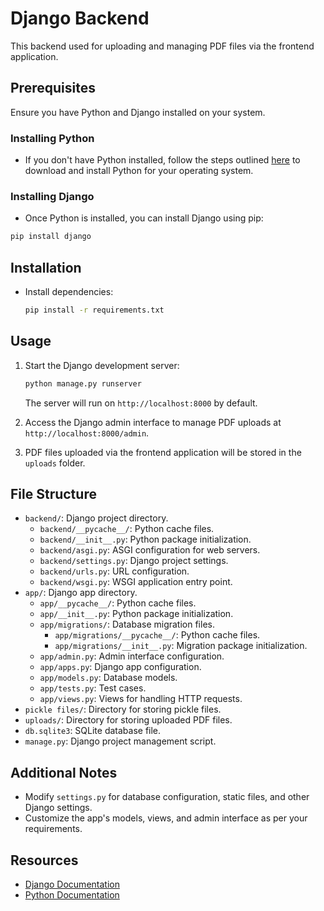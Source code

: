 # Django Backend

This backend used for uploading and managing PDF files via the frontend application.

## Prerequisites

Ensure you have Python and Django installed on your system.

### Installing Python

- If you don't have Python installed, follow the steps outlined [here](https://www.python.org/downloads/) to download and install Python for your operating system.

### Installing Django

- Once Python is installed, you can install Django using pip:

```bash
pip install django
```

## Installation

- Install dependencies:

   ```bash
   pip install -r requirements.txt
   ```

## Usage

1. Start the Django development server:

   ```bash
   python manage.py runserver
   ```

   The server will run on `http://localhost:8000` by default.

2. Access the Django admin interface to manage PDF uploads at `http://localhost:8000/admin`.

3. PDF files uploaded via the frontend application will be stored in the `uploads` folder.

## File Structure

- `backend/`: Django project directory.
  - `backend/__pycache__/`: Python cache files.
  - `backend/__init__.py`: Python package initialization.
  - `backend/asgi.py`: ASGI configuration for web servers.
  - `backend/settings.py`: Django project settings.
  - `backend/urls.py`: URL configuration.
  - `backend/wsgi.py`: WSGI application entry point.
- `app/`: Django app directory.
  - `app/__pycache__/`: Python cache files.
  - `app/__init__.py`: Python package initialization.
  - `app/migrations/`: Database migration files.
    - `app/migrations/__pycache__/`: Python cache files.
    - `app/migrations/__init__.py`: Migration package initialization.
  - `app/admin.py`: Admin interface configuration.
  - `app/apps.py`: Django app configuration.
  - `app/models.py`: Database models.
  - `app/tests.py`: Test cases.
  - `app/views.py`: Views for handling HTTP requests.
- `pickle files/`: Directory for storing pickle files.
- `uploads/`: Directory for storing uploaded PDF files.
- `db.sqlite3`: SQLite database file.
- `manage.py`: Django project management script.

## Additional Notes

- Modify `settings.py` for database configuration, static files, and other Django settings.
- Customize the app's models, views, and admin interface as per your requirements.

## Resources

- [Django Documentation](https://docs.djangoproject.com/)
- [Python Documentation](https://docs.python.org/)

